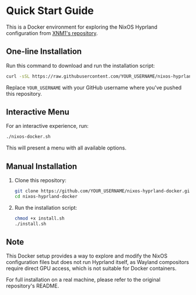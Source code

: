 # Quick Start Guide

This is a Docker environment for exploring the NixOS Hyprland configuration from [XNM1's repository](https://github.com/XNM1/linux-nixos-hyprland-config-dotfiles).

## One-line Installation

Run this command to download and run the installation script:

```bash
curl -sSL https://raw.githubusercontent.com/YOUR_USERNAME/nixos-hyprland-docker/main/install.sh | bash
```

Replace `YOUR_USERNAME` with your GitHub username where you've pushed this repository.

## Interactive Menu

For an interactive experience, run:

```bash
./nixos-docker.sh
```

This will present a menu with all available options.

## Manual Installation

1. Clone this repository:
   ```bash
   git clone https://github.com/YOUR_USERNAME/nixos-hyprland-docker.git
   cd nixos-hyprland-docker
   ```

2. Run the installation script:
   ```bash
   chmod +x install.sh
   ./install.sh
   ```

## Note

This Docker setup provides a way to explore and modify the NixOS configuration files but does not run Hyprland itself, as Wayland compositors require direct GPU access, which is not suitable for Docker containers.

For full installation on a real machine, please refer to the original repository's README. 